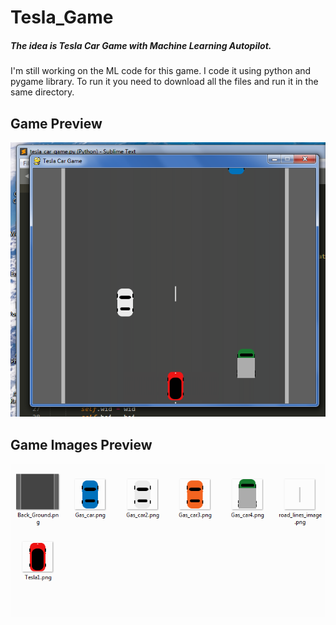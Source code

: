 # Tesla_Game
##### The idea is Tesla Car Game with Machine Learning Autopilot.  
I'm still working on the ML code for this game. I code it using python and pygame library. To run it you need to download all the files and run it in the same directory.


## Game Preview
![alt text](https://raw.githubusercontent.com/arwildo/Tesla_Game/master/Preview_Images/Game%20Preview.png "Tesla Car Game")

## Game Images Preview
![alt text](https://raw.githubusercontent.com/arwildo/Tesla_Game/master/Preview_Images/Game%20Images%20Preview.png "Game Images")
